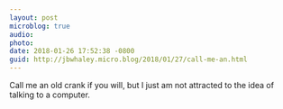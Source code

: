 ```yaml
---
layout: post
microblog: true
audio: 
photo: 
date: 2018-01-26 17:52:38 -0800
guid: http://jbwhaley.micro.blog/2018/01/27/call-me-an.html
---
```

Call me an old crank if you will, but I just am not attracted to the idea of talking to a computer.
